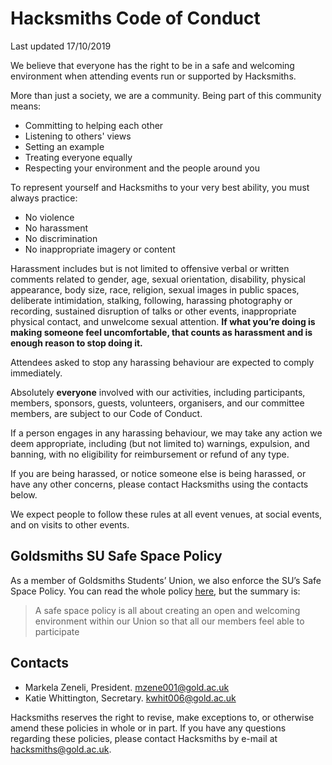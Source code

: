 # Hacksmiths Code of Conduct

Last updated 17/10/2019

We believe that everyone has the right to be in a safe and welcoming environment when attending events run or supported by Hacksmiths. 

More than just a society, we are a community. Being part of this community means: 

* Committing to helping each other
* Listening to others' views
* Setting an example
* Treating everyone equally
* Respecting your environment and the people around you

To represent yourself and Hacksmiths to your very best ability, you must always practice:

* No violence
* No harassment
* No discrimination
* No inappropriate imagery or content

Harassment includes but is not limited to offensive verbal or written comments related to gender, age, sexual orientation, disability, physical appearance, body size, race, religion, sexual images in public spaces, deliberate intimidation, stalking, following, harassing photography or recording, sustained disruption of talks or other events, inappropriate physical contact, and unwelcome sexual attention. **If what you’re doing is making someone feel uncomfortable, that counts as harassment and is enough reason to stop doing it.**

Attendees asked to stop any harassing behaviour are expected to comply immediately. 

Absolutely **everyone** involved with our activities, including participants, members, sponsors, guests, volunteers, organisers, and our committee members, are subject to our Code of Conduct. 

If a person engages in any harassing behaviour, we may take any action we deem appropriate, including (but not limited to) warnings, expulsion, and banning, with no eligibility for reimbursement or refund of any type. 

If you are being harassed, or notice someone else is being harassed, or have any other concerns, please contact Hacksmiths using the contacts below. 

We expect people to follow these rules at all event venues, at social events, and on visits to other events. 

## Goldsmiths SU Safe Space Policy

As a member of Goldsmiths Students’ Union, we also enforce the SU’s Safe Space Policy. You can read the whole policy [here](https://www.goldsmithssu.org/pageassets/yourunion/governance/policies/Safe-Space-Policy.pdf), but the summary is:

> A safe space policy is all about creating an open and welcoming environment within our Union so that all our members feel able to participate

## Contacts
* Markela Zeneli, President. mzene001@gold.ac.uk
* Katie Whittington, Secretary. kwhit006@gold.ac.uk

Hacksmiths reserves the right to revise, make exceptions to, or otherwise amend these policies in whole or in part. If you have any questions regarding these policies, please contact Hacksmiths by e-mail at hacksmiths@gold.ac.uk.



